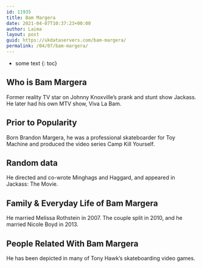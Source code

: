 ```yaml
---
id: 11935
title: Bam Margera
date: 2021-04-07T10:37:23+00:00
author: Laima
layout: post
guid: https://ukdataservers.com/bam-margera/
permalink: /04/07/bam-margera/
---
```


* some text
{: toc}


## Who is Bam Margera
                  
                  
                  
Former reality TV star on Johnny Knoxville&#8217;s prank and stunt show Jackass. He later had his own MTV show, Viva La Bam. 
                  
              
            
              
            
                
                
                
## Prior to Popularity
                  
                  
                  
Born Brandon Margera, he was a professional skateboarder for Toy Machine and produced the video series Camp Kill Yourself. 
                  
              
            
              
            
                
                
                
## Random data
                  
                  
                  
He directed and co-wrote Minghags and Haggard, and appeared in Jackass: The Movie.
                  
              
            
              
            
                
                
                
## Family & Everyday Life of Bam Margera
                  
                  
                  
He married Melissa Rothstein in 2007. The couple split in 2010, and he married Nicole Boyd in 2013. 
                  
              
            
              
            
                
                
                
## People Related With Bam Margera
                  
                  
                  
He has been depicted in many of Tony Hawk&#8217;s skateboarding video games.
                  
              
            
              
            
                
              
            
              
              
            
            
              
            
          
          
          
